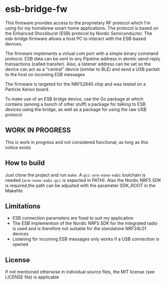 # esb-bridge-fw

This firmware provides access to the proprietary RF protocol which I'm using for my homebrew smart home applications. The protocol is based on the Enhanced Shockburst (ESB) protocol by Nordic Semiconductor. The esb-bridge firmware allows a host PC to interact with the ESB-based devices.

The firmware implements a virtual com port with a simple binary command protocol. ESB data can be sent to any Pipeline address in atomic send-reply transactions (called transfer).
Also, a listener address can be set so the device can act as a "central" device (similar to BLE) and send a USB packet to the host on incoming ESB messages

The firmware is targeted for the NRF52840 chip and was tested on a Particle Xenon board.

To make use of an ESB bridge device, use the Go package at [](https://github.com/spritkopf/esb-bridge) which contains (among a bunch of other stuff) a package for talking to ESB devices using the bridge, as well as a package for using the raw USB protocol

## WORK IN PROGRESS
This is work in progress and not considered functional, as long as this notice exists

## How to build
Just clone the project and run `make`. A `gcc-arm-none-eabi` toolchain is needed (`arm-none-eabi-gcc` is expected in PATH). Also the Nordic NRF5 SDK is required,the path can be adjusted with the parameter SDK_ROOT in the Makefile

## Limitations
* ESB connection parameters are fixed to suit my application
* The ESB implemention of the Nordic NRF5 SDK for the integrated radio is used and is therefore not suitable for the standalone NRF24L01 devices
* Listening for incoming ESB messages only works if a USB connection is opened

## License
If not mentioned otherwise in individual source files, the MIT license (see LICENSE file) is applicable